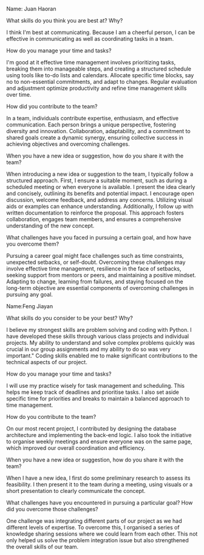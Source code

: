 Name: Juan Haoran

What skills do you think you are best at? Why?

I think I'm best at communicating. Because I am a cheerful person, I can be effective in communicating as well as coordinating tasks in a team.

How do you manage your time and tasks?

I'm good at it effective time management involves prioritizing tasks, breaking them into manageable steps, and creating a structured schedule using tools like to-do lists and calendars. Allocate specific time blocks, say no to non-essential commitments, and adapt to changes. Regular evaluation and adjustment optimize productivity and refine time management skills over time.

How did you contribute to the team?

In a team, individuals contribute expertise, enthusiasm, and effective communication. Each person brings a unique perspective, fostering diversity and innovation. Collaboration, adaptability, and a commitment to shared goals create a dynamic synergy, ensuring collective success in achieving objectives and overcoming challenges.

When you have a new idea or suggestion, how do you share it with the team?

When introducing a new idea or suggestion to the team, I typically follow a structured approach. First, I ensure a suitable moment, such as during a scheduled meeting or when everyone is available. I present the idea clearly and concisely, outlining its benefits and potential impact. I encourage open discussion, welcome feedback, and address any concerns. Utilizing visual aids or examples can enhance understanding. Additionally, I follow up with written documentation to reinforce the proposal. This approach fosters collaboration, engages team members, and ensures a comprehensive understanding of the new concept.

What challenges have you faced in pursuing a certain goal, and how have you overcome them?

Pursuing a career goal might face challenges such as time constraints, unexpected setbacks, or self-doubt. Overcoming these challenges may involve effective time management, resilience in the face of setbacks, seeking support from mentors or peers, and maintaining a positive mindset. Adapting to change, learning from failures, and staying focused on the long-term objective are essential components of overcoming challenges in pursuing any goal.

Name:Feng Jiayan

What skills do you consider to be your best? Why?

I believe my strongest skills are problem solving and coding with Python. I have developed these skills through various class projects and individual projects. My ability to understand and solve complex problems quickly was crucial in our group assignments and my ability to do so was very important." Coding skills enabled me to make significant contributions to the technical aspects of our project.

How do you manage your time and tasks?

I will use my practice wisely for task management and scheduling. This helps me keep track of deadlines and prioritise tasks. I also set aside specific time for priorities and breaks to maintain a balanced approach to time management.

How do you contribute to the team?

On our most recent project, I contributed by designing the database architecture and implementing the back-end logic. I also took the initiative to organise weekly meetings and ensure everyone was on the same page, which improved our overall coordination and efficiency. 

When you have a new idea or suggestion, how do you share it with the team?

When I have a new idea, I first do some preliminary research to assess its feasibility. I then present it to the team during a meeting, using visuals or a short presentation to clearly communicate the concept.

What challenges have you encountered in pursuing a particular goal? How did you overcome those challenges?

One challenge was integrating different parts of our project as we had different levels of expertise. To overcome this, I organised a series of knowledge sharing sessions where we could learn from each other. This not only helped us solve the problem integration issue but also strengthened the overall skills of our team.
